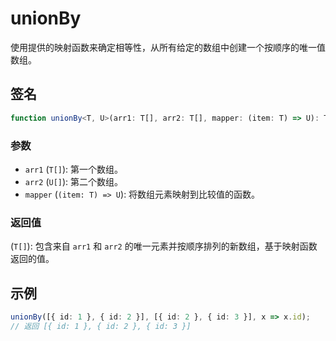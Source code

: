 # unionBy

使用提供的映射函数来确定相等性，从所有给定的数组中创建一个按顺序的唯一值数组。

## 签名

```typescript
function unionBy<T, U>(arr1: T[], arr2: T[], mapper: (item: T) => U): T[];
```

### 参数

- `arr1` (`T[]`): 第一个数组。
- `arr2` (`U[]`): 第二个数组。
- `mapper` (`(item: T) => U`): 将数组元素映射到比较值的函数。

### 返回值

(`T[]`): 包含来自 `arr1` 和 `arr2` 的唯一元素并按顺序排列的新数组，基于映射函数返回的值。

## 示例

```typescript
unionBy([{ id: 1 }, { id: 2 }], [{ id: 2 }, { id: 3 }], x => x.id);
// 返回 [{ id: 1 }, { id: 2 }, { id: 3 }]
```
